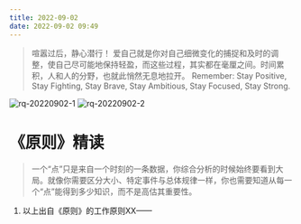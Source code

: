 ```yaml
---
title: 2022-09-02
date: 2022-09-02 09:49
---
```

> 喧嚣过后，静心潜行！
> 爱自己就是你对自己细微变化的捕捉和及时的调整，使自己尽可能地保持轻盈，而这些过程，其实都在毫厘之间。时间累积，人和人的分野，也就此悄然无息地拉开。
> Remember: Stay Positive, Stay Fighting, Stay Brave, Stay Ambitious, Stay Focused, Stay Strong.

![rq-20220902-1](http://images.iotop.work/uPic/20220902-rq-20220902-1.jpg)
![rq-20220902-2](http://images.iotop.work/uPic/20220902-rq-20220902-2.jpg)

# 《原则》精读
> 一个“点”只是来自一个时刻的一条数据，你综合分析的时候始终要看到大局。就像你需要区分大小、特定事件与总体规律一样，你也需要知道从每一个“点”能得到多少知识，而不是高估其重要性。 

1. 以上出自《原则》的工作原则XX——